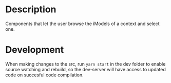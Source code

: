 # Description

Components that let the user browse the iModels of a context and select one.

# Development

When making changes to the src, run `yarn start` in the dev folder to enable source watching and rebuild, so the dev-server will have access to updated code on succesful code compilation.
